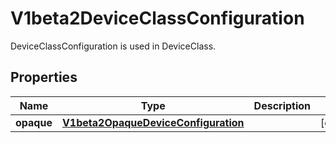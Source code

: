 

# V1beta2DeviceClassConfiguration

DeviceClassConfiguration is used in DeviceClass.

## Properties

| Name | Type | Description | Notes |
|------------ | ------------- | ------------- | -------------|
|**opaque** | [**V1beta2OpaqueDeviceConfiguration**](V1beta2OpaqueDeviceConfiguration.md) |  |  [optional] |



